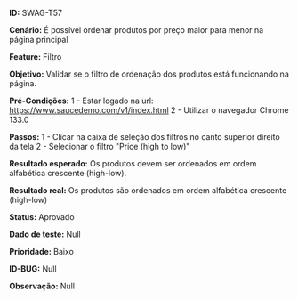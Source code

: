 **ID:** SWAG-T57

**Cenário:** É possível ordenar produtos por preço maior para menor na página principal

**Feature:** Filtro

**Objetivo:** Validar se o filtro de ordenação dos produtos está funcionando na página.

**Pré-Condições:**
1 - Estar logado na url: https://www.saucedemo.com/v1/index.html
2 - Utilizar o navegador Chrome 133.0

**Passos:**
1 - Clicar na caixa de seleção dos filtros no canto superior direito da tela
2 - Selecionar o filtro "Price (high to low)"

**Resultado esperado:** Os produtos devem ser ordenados em ordem alfabética crescente (high-low).

**Resultado real:** Os produtos são ordenados em ordem alfabética crescente (high-low)

**Status:** Aprovado

**Dado de teste:** Null

**Prioridade:** Baixo

**ID-BUG:** Null

**Observação:** Null
